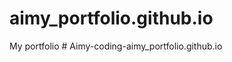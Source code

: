 # aimy_portfolio.github.io
My portfolio 
#   A i m y - c o d i n g - a i m y _ p o r t f o l i o . g i t h u b . i o  
 